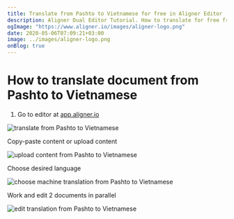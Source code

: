 ```yaml
---
title: Translate from Pashto to Vietnamese for free in Aligner Editor
description: Aligner Dual Editor Tutorial. How to translate for free from Pashto to Vietnamese. Aligner is multilingual document management platform. 
ogImage: "https://www.aligner.io/images/aligner-logo.png"
date: 2020-05-06T07:09:21+03:00
image: ../images/aligner-logo.png
onBlog: true
---
```


# How to translate document from Pashto to Vietnamese

1. Go to editor at [app.aligner.io](https://app.aligner.io "Aligner App web page")

![translate from Pashto to Vietnamese](../aligner-blank-editor.png "translate from Pashto to Vietnamese")

Copy-paste content or upload content

![upload content from Pashto to Vietnamese](../aligner-uploaded-document.png "upload content from Pashto to Vietnamese")

Choose desired language

![choose machine translation from Pashto to Vietnamese](../aligner-language-dropdown.png "choose machine translation from Pashto to Vietnamese")

Work and edit 2 documents in parallel

![edit translation from Pashto to Vietnamese](../aligner-double-sitded-editor.png "edit translation from Pashto to Vietnamese")

